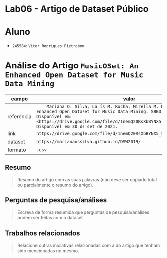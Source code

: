 # Lab06 - Artigo de Dataset Público

# Aluno
* `245584`: `Vitor Rodrigues Pietrobom`

# Análise do Artigo `MusicOSet: An Enhanced Open Dataset for Music Data Mining`

| campo | valor |
|------------|----------------------------------------|
| referência | `	Mariana O. Silva, La ́ıs M. Rocha, Mirella M. Moro. MusicOSet: An Enhanced Open Dataset for Music Data Mining. SBBD - ISSN, 2016. Disponível em: <https://drive.google.com/file/d/1nemQ20RsXbBYNX5_SSKk2I7BfnheeuSg/view>. Disponivel em 30 de set de 2021.` |
| link       | `https://drive.google.com/file/d/1nemQ20RsXbBYNX5_SSKk2I7BfnheeuSg/view` |
| dataset | `https://marianaossilva.github.io/DSW2019/` |
| formato | `.csv` |

## Resumo

> Resumo do artigo com as suas palavras (não deve ser copiado total ou parcialmente o resumo do artigo).

## Perguntas de pesquisa/análises

> Escreva de forma resumida que perguntas de pesquisa/análises podem ser feitas com o dataset.

## Trabalhos relacionados

> Relacione outras iniciativas relacionadas com a do artigo que tenham sido mencionadas no mesmo.

